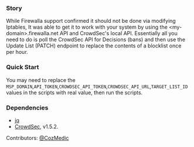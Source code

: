 ### Story

While Firewalla support confirmed it should not be done via modifying Iptables, It was able to get it to work with your system by using the \<my-domain\>.firewalla.net API and CrowdSec's local API. Essentially all you need to do is poll the CrowdSec API for Decisions (bans) and then use the Update List (PATCH) endpoint to replace the contents of a blocklist once per hour.

### Quick Start

You may need to replace the `MSP_DOMAIN`,`API_TOKEN`,`CROWDSEC_API_TOKEN`,`CROWDSEC_API_URL`,`TARGET_LIST_ID` values in the scripts with real value, then run the scripts.

### Dependencies
- [jq](https://jqlang.github.io/jq/tutorial/)
- [CrowdSec](https://github.com/crowdsecurity/crowdsec), v1.5.2.


Contributors: [@CozMedic](https://github.com/CozMedic)